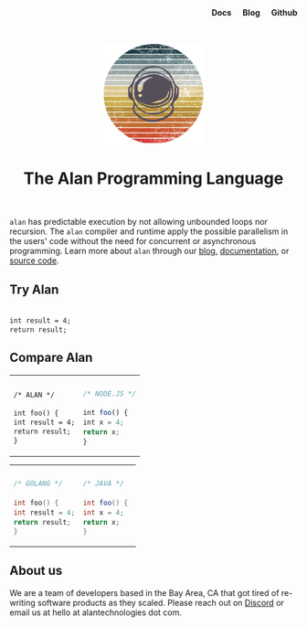 &nbsp;

<!--- NavBar --->
<div style="text-align: right">
  <span>
    <a style="text-align: right; text-decoration: none; color: var(--fg);" href="https://docs.alantechnologies.com">
      <b>Docs</b>
    </a>
  </span>
  &nbsp;
  &nbsp;
  <span>
    <a style="text-align: right; text-decoration: none; color: var(--fg);" href="https://docs.alantechnologies.com">
      <b>Blog</b>
    </a>
  </span>
  &nbsp;
  &nbsp;
  <span>
    <a style="text-align: right; text-decoration: none; color: var(--fg);" href="https://github.com/alantech">
      <b>Github</b>
    </a>
  </span>
</div>

&nbsp;

<center>
  <img src="alan-logo.png" alt="drawing" width="180"/>
  <h1 style="color: var(--title);">The Alan Programming Language</h1>
</center>

&nbsp;

`alan` has predictable execution by not allowing unbounded loops nor recursion.
The `alan` compiler and runtime apply the possible parallelism in the users' code without the need for concurrent or asynchronous programming.
Learn more about `alan` through our [blog](), [documentation](https://docs.alantechnologies.com), or [source code](https://github.com/alantech).

## Try Alan

```rust,editable,ignore,mdbook-runnable

int result = 4;
return result;
```

## Compare Alan

<table style="width: 100%;">
<tr>
<th></th>
<th></th>
</tr>
<tr>
<td>

```rust,ignore
/* ALAN */

int foo() {
int result = 4;
return result;
}
```

</td>
<td>

```javascript
/* NODE.JS */

int foo() {
int x = 4;
return x;
}
```

</td>
</tr>
</table>

<table style="width: 100%;">
<tr>
<th></th>
<th></th>
</tr>
<tr>
<td>

```go
/* GOLANG */

int foo() {
int result = 4;
return result;
}
```

</td>
<td>

```java
/* JAVA */

int foo() { 
int x = 4;
return x;
}
```

</td>
</tr>
</table>

## About us

We are a team of developers based in the Bay Area, CA that got tired of re-writing software products as they scaled.
Please reach out on [Discord](https://discord.gg/XatB9we) or email us at hello at alantechnologies dot com.